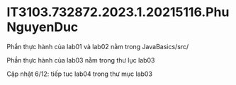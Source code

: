 # IT3103.732872.2023.1.20215116.PhuNguyenDuc
Phần thực hành của lab01 và lab02 nằm trong JavaBasics/src/

Phần thực hành của lab03 nằm trong thư lục lab03

Cập nhật 6/12: tiếp tuc lab04 trong thư mục lab03
